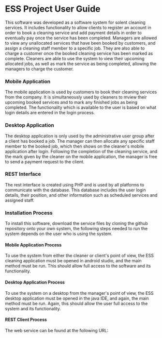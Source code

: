 # ESS Project User Guide
This software was developed as a software system for solent cleaning services. It includes functionality to allow clients to register an account in order to book a cleaning service and add payment details in order to eventually pay once the service has been completed. Managers are allowed to view any unallocated services that have been booked by customers, and assign a cleaning staff member to a specific job. They are also able to charge a customer once the booked cleaning service has been marked as complete. Cleaners are able to use the system to view their upcoming allocated jobs, as well as mark the service as being completed, allowing the managers to charge the customer.

### Mobile Application
The mobile application is used by customers to book their cleaning services from the company. It is simultaneously used by cleaners to mview their upcoming booked services and to mark any finished jobs as being completed. The functionality which is available to the user is based on what login details are entered in the login process.

### Desktop Application
The desktop application is only used by the administrative user group after a client has booked a job. The manager can then allocate any specific staff member to the booked job, which then shows on the cleaner's mobile application after login. Following the completion of the cleaning service, and the mark given by the cleaner on the mobile application, the manager is free to send a payment request to the client.

### REST Interface
The rest interface is created using PHP and is used by all platforms to communicate with the database. This database includes the user login details, their position, and other information such as scheduled services and assigned staff.

### Installation Process 
To install this software, download the service files by cloning the github repository onto your own system, the following steps needed to run the system depends on the user who is using the system.

#### Mobile Application Process
To use the system from either the cleaner or client's point of view, the ESS cleaning application must be opened in android studio, and the main method must be run. This should allow full access to the software and its functionality.

#### Desktop Application Process
To use the system on a desktop from the manager's point of view, the ESS desktop application must be opened in the java IDE, and again, the main method must be run. Again, this should allow the user full access to the system and its functionality.

#### REST Client Process
The web service can be found at the following URL: 
